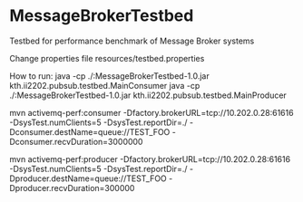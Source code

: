 # MessageBrokerTestbed
Testbed for performance benchmark of Message Broker systems

Change properties file resources/testbed.properties

How to run:
java -cp ./:MessageBrokerTestbed-1.0.jar kth.ii2202.pubsub.testbed.MainConsumer
java -cp ./:MessageBrokerTestbed-1.0.jar kth.ii2202.pubsub.testbed.MainProducer


mvn activemq-perf:consumer -Dfactory.brokerURL=tcp://10.202.0.28:61616 -DsysTest.numClients=5 -DsysTest.reportDir=./ -Dconsumer.destName=queue://TEST_FOO -Dconsumer.recvDuration=3000000

mvn activemq-perf:producer -Dfactory.brokerURL=tcp://10.202.0.28:61616 -DsysTest.numClients=5 -DsysTest.reportDir=./ -Dproducer.destName=queue://TEST_FOO -Dproducer.recvDuration=300000